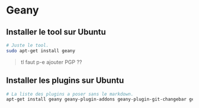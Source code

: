 # Geany

## Installer le tool sur Ubuntu
```bash
# Juste le tool.
sudo apt-get install geany
```
> tl faut p-e ajouter PGP ??

## Installer les plugins sur Ubuntu

```bash
# La liste des plugins a poser sans le markdown.
apt-get install geany geany-plugin-addons geany-plugin-git-changebar geany-plugin-overview geany-plugin-spellcheck geany-plugin-treebrowser geany-plugin-vimode
```


